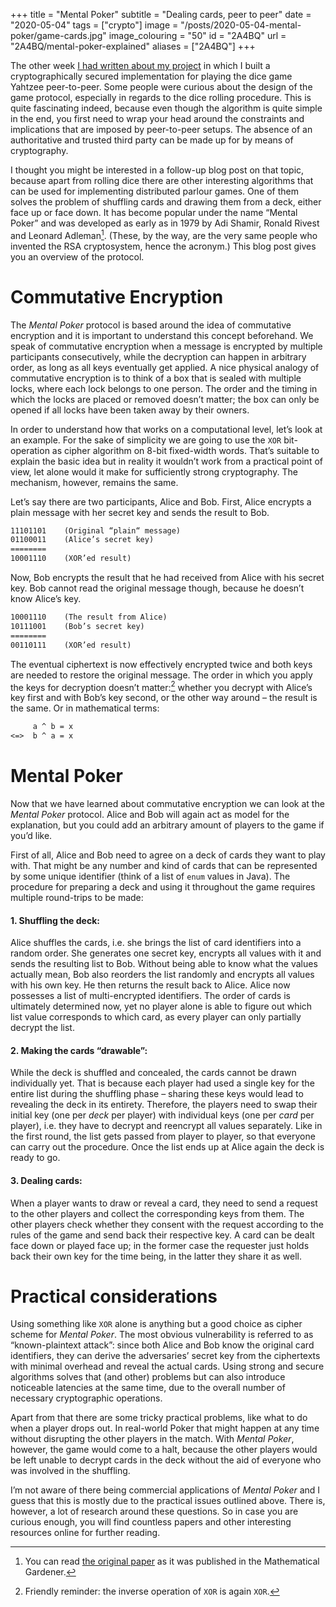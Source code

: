 +++
title = "Mental Poker"
subtitle = "Dealing cards, peer to peer"
date = "2020-05-04"
tags = ["crypto"]
image = "/posts/2020-05-04-mental-poker/game-cards.jpg"
image_colouring = "50"
id = "2A4BQ"
url = "2A4BQ/mental-poker-explained"
aliases = ["2A4BQ"]
+++

The other week [I had written about my project](/K001f/crypto-yahtzee) in which I built a cryptographically secured implementation for playing the dice game Yahtzee peer-to-peer. Some people were curious about the design of the game protocol, especially in regards to the dice rolling procedure. This is quite fascinating indeed, because even though the algorithm is quite simple in the end, you first need to wrap your head around the constraints and implications that are imposed by peer-to-peer setups. The absence of an authoritative and trusted third party can be made up for by means of cryptography.

I thought you might be interested in a follow-up blog post on that topic, because apart from rolling dice there are other interesting algorithms that can be used for implementing distributed parlour games. One of them solves the problem of shuffling cards and drawing them from a deck, either face up or face down. It has become popular under the name “Mental Poker” and was developed as early as in 1979 by Adi Shamir, Ronald Rivest and Leonard Adleman[^1]. (These, by the way, are the very same people who invented the RSA cryptosystem, hence the acronym.) This blog post gives you an overview of the protocol.


# Commutative Encryption

The *Mental Poker* protocol is based around the idea of commutative encryption and it is important to understand this concept beforehand. We speak of commutative encryption when a message is encrypted by multiple participants consecutively, while the decryption can happen in arbitrary order, as long as all keys eventually get applied. A nice physical analogy of commutative encryption is to think of a box that is sealed with multiple locks, where each lock belongs to one person. The order and the timing in which the locks are placed or removed doesn’t matter; the box can only be opened if all locks have been taken away by their owners.

In order to understand how that works on a computational level, let’s look at an example. For the sake of simplicity we are going to use the `XOR` bit-operation as cipher algorithm on 8-bit fixed-width words. That’s suitable to explain the basic idea but in reality it wouldn’t work from a practical point of view, let alone would it make for sufficiently strong cryptography. The mechanism, however, remains the same.

Let’s say there are two participants, Alice and Bob. First, Alice encrypts a plain message with her secret key and sends the result to Bob.

```txt
11101101    (Original “plain“ message)
01100011    (Alice’s secret key)
========
10001110    (XOR’ed result)
```

Now, Bob encrypts the result that he had received from Alice with his secret key. Bob cannot read the original message though, because he doesn’t know Alice’s key.

```txt
10001110    (The result from Alice)
10111001    (Bob’s secret key)
========
00110111    (XOR’ed result)
```

The eventual ciphertext is now effectively encrypted twice and both keys are needed to restore the original message. The order in which you apply the keys for decryption doesn’t matter:[^2] whether you decrypt with Alice’s key first and with Bob’s key second, or the other way around – the result is the same. Or in mathematical terms:

```txt
     a ^ b = x
<=>  b ^ a = x
```


# Mental Poker

Now that we have learned about commutative encryption we can look at the *Mental Poker* protocol. Alice and Bob will again act as model for the explanation, but you could add an arbitrary amount of players to the game if you’d like.

First of all, Alice and Bob need to agree on a deck of cards they want to play with. That might be any number and kind of cards that can be represented by some unique identifier (think of a list of `enum` values in Java). The procedure for preparing a deck and using it throughout the game requires multiple round-trips to be made:

#### 1. Shuffling the deck:
Alice shuffles the cards, i.e. she brings the list of card identifiers into a random order. She generates one secret key, encrypts all values with it and sends the resulting list to Bob. Without being able to know what the values actually mean, Bob also reorders the list randomly and encrypts all values with his own key. He then returns the result back to Alice. Alice now possesses a list of multi-encrypted identifiers. The order of cards is ultimately determined now, yet no player alone is able to figure out which list value corresponds to which card, as every player can only partially decrypt the list.

#### 2. Making the cards “drawable”:
While the deck is shuffled and concealed, the cards cannot be drawn individually yet. That is because each player had used a single key for the entire list during the shuffling phase – sharing these keys would lead to revealing the deck in its entirety. Therefore, the players need to swap their initial key (one per *deck* per player) with individual keys (one per *card* per player), i.e. they have to decrypt and reencrypt all values separately. Like in the first round, the list gets passed from player to player, so that everyone can carry out the procedure. Once the list ends up at Alice again the deck is ready to go.

#### 3. Dealing cards:
When a player wants to draw or reveal a card, they need to send a request to the other players and collect the corresponding keys from them. The other players check whether they consent with the request according to the rules of the game and send back their respective key. A card can be dealt face down or played face up; in the former case the requester just holds back their own key for the time being, in the latter they share it as well.


# Practical considerations

Using something like `XOR` alone is anything but a good choice as cipher scheme for *Mental Poker*. The most obvious vulnerability is referred to as “known-plaintext attack”: since both Alice and Bob know the original card identifiers, they can derive the adversaries’ secret key from the ciphertexts with minimal overhead and reveal the actual cards. Using strong and secure algorithms solves that (and other) problems but can also introduce noticeable latencies at the same time, due to the overall number of necessary cryptographic operations.

Apart from that there are some tricky practical problems, like what to do when a player drops out. In real-world Poker that might happen at any time without disrupting the other players in the match. With *Mental Poker*, however, the game would come to a halt, because the other players would be left unable to decrypt cards in the deck without the aid of everyone who was involved in the shuffling.

I’m not aware of there being commercial applications of *Mental Poker* and I guess that this is mostly due to the practical issues outlined above. There is, however, a lot of research around these questions. So in case you are curious enough, you will find countless papers and other interesting resources online for further reading.


[^1]: You can read [the original paper](http://people.csail.mit.edu/rivest/ShamirRivestAdleman-MentalPoker.pdf) as it was published in the Mathematical Gardener.
[^2]: Friendly reminder: the inverse operation of `XOR` is again `XOR`.
